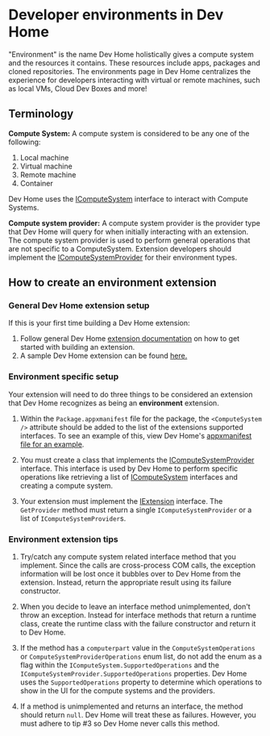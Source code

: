 # Developer environments in Dev Home

"Environment" is the name Dev Home holistically gives a compute system and the resources it contains. These resources include apps, packages and cloned repositories. The environments page in Dev Home centralizes the experience for developers interacting with virtual or remote machines, such as local VMs, Cloud Dev Boxes and more!

## Terminology

**Compute System:** A compute system is considered to be any one of the following:

1. Local machine
2. Virtual machine
3. Remote machine
4. Container

Dev Home uses the [IComputeSystem](https://github.com/microsoft/devhome/blob/3dc0dd739b0175357cc3e74c713d305c09248537/extensionsdk/Microsoft.Windows.DevHome.SDK/Microsoft.Windows.DevHome.SDK.idl#L812) interface to interact with Compute Systems.

**Compute system provider:** A compute system provider is the provider type that Dev Home will query for when initially interacting with an extension. The compute system provider is used to perform general operations that are not specific to a ComputeSystem. Extension developers should implement the [IComputeSystemProvider](https://github.com/microsoft/devhome/blob/3dc0dd739b0175357cc3e74c713d305c09248537/extensionsdk/Microsoft.Windows.DevHome.SDK/Microsoft.Windows.DevHome.SDK.idl#L513) for their environment types.

## How to create an environment extension

### General Dev Home extension setup
If this is your first time building a Dev Home extension:
1. Follow general Dev Home [extension documentation](https://github.com/microsoft/devhome/blob/main/docs/extensions.md) on how to get started with building an extension.
2. A sample Dev Home extension can be found [here.](https://github.com/microsoft/devhome/tree/main/extensions/SampleExtension)

### Environment specific setup

Your extension will need to do three things to be considered an extension that Dev Home recognizes as being an **environment** extension.

1. Within the `Package.appxmanifest` file for the package, the `<ComputeSystem />`  attribute should be added to the list of the extensions supported interfaces. To see an example of this, view Dev Home's [appxmanifest file for an example](https://github.com/microsoft/devhome/blob/1fbd2c1375846b949dd3cc03b2553b8b8efa1f64/src/Package.appxmanifest#L75).

2. You must create a class that implements the [IComputeSystemProvider](https://github.com/microsoft/devhome/blob/3dc0dd739b0175357cc3e74c713d305c09248537/extensionsdk/Microsoft.Windows.DevHome.SDK/Microsoft.Windows.DevHome.SDK.idl#L513) interface. This interface is used by Dev Home to perform specific operations like retrieving a list of [IComputeSystem](https://github.com/microsoft/devhome/blob/3dc0dd739b0175357cc3e74c713d305c09248537/extensionsdk/Microsoft.Windows.DevHome.SDK/Microsoft.Windows.DevHome.SDK.idl#L812) interfaces and creating a compute system.

3. Your extension must implement the [IExtension](https://github.com/microsoft/devhome/blob/3dc0dd739b0175357cc3e74c713d305c09248537/extensionsdk/Microsoft.Windows.DevHome.SDK/Microsoft.Windows.DevHome.SDK.idl#L7) interface. The `GetProvider` method must return a single `IComputeSystemProvider` or a list of `IComputeSystemProvider`s.

### Environment extension tips

1. Try/catch any compute system related interface method that you implement. Since the calls are cross-process COM calls, the exception information will be lost once it bubbles over to Dev Home from the extension. Instead, return the appropriate result using its failure constructor.

2. When you decide to leave an interface method unimplemented, don't throw an exception. Instead for interface methods that return a runtime class, create the runtime class with the failure constructor and return it to Dev Home.

3. If the method has a `computerpart` value in the `ComputeSystemOperations` or `ComputeSystemProviderOperations` enum list, do not add the enum as a flag within the `IComputeSystem.SupportedOperations` and the `IComputeSystemProvider.SupportedOperations` properties. Dev Home uses the `SupportedOperations` property to determine which operations to show in the UI for the compute systems and the providers.

4. If a method is unimplemented and returns an interface, the method should return `null`. Dev Home will treat these as failures. However, you must adhere to tip #3 so Dev Home never calls this method.
